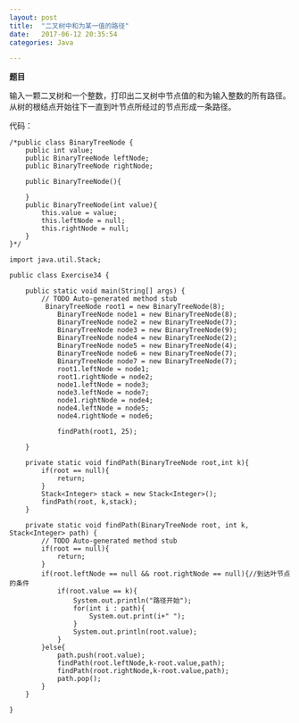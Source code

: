 ```yaml
---
layout: post
title:  "二叉树中和为某一值的路径"
date:   2017-06-12 20:35:54
categories: Java

---
```

**题目**

输入一颗二叉树和一个整数，打印出二叉树中节点值的和为输入整数的所有路径。从树的根结点开始往下一直到叶节点所经过的节点形成一条路径。

代码：

	/*public class BinaryTreeNode {
		public int value;
		public BinaryTreeNode leftNode;
		public BinaryTreeNode rightNode;
		
		public BinaryTreeNode(){
			
		}
		public BinaryTreeNode(int value){
			this.value = value;
			this.leftNode = null;
			this.rightNode = null;
		}
	}*/

	import java.util.Stack;

	public class Exercise34 {

		public static void main(String[] args) {
			// TODO Auto-generated method stub
			 BinaryTreeNode root1 = new BinaryTreeNode(8);  
				BinaryTreeNode node1 = new BinaryTreeNode(8);  
				BinaryTreeNode node2 = new BinaryTreeNode(7);  
				BinaryTreeNode node3 = new BinaryTreeNode(9);  
				BinaryTreeNode node4 = new BinaryTreeNode(2);  
				BinaryTreeNode node5 = new BinaryTreeNode(4);  
				BinaryTreeNode node6 = new BinaryTreeNode(7); 
				BinaryTreeNode node7 = new BinaryTreeNode(7); 
				root1.leftNode = node1;  
				root1.rightNode = node2;  
				node1.leftNode = node3;
				node3.leftNode = node7;
				node1.rightNode = node4;  
				node4.leftNode = node5;  
				node4.rightNode = node6;  
				
				findPath(root1, 25);

		}
		
		private static void findPath(BinaryTreeNode root,int k){
			if(root == null){
				return;
			}
			Stack<Integer> stack = new Stack<Integer>();
			findPath(root, k,stack);
		}

		private static void findPath(BinaryTreeNode root, int k, Stack<Integer> path) {
			// TODO Auto-generated method stub
			if(root == null){
				return;
			}
			if(root.leftNode == null && root.rightNode == null){//到达叶节点的条件
				if(root.value == k){
					System.out.println("路径开始");
					for(int i : path){
						System.out.print(i+" ");
					}
					System.out.println(root.value);
				}
			}else{
				path.push(root.value);  
				findPath(root.leftNode,k-root.value,path);  
				findPath(root.rightNode,k-root.value,path);  
				path.pop();
			}
		}

	}

